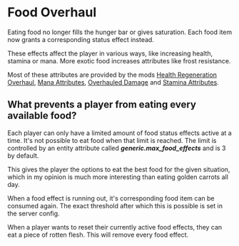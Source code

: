# Food Overhaul

Eating food no longer fills the hunger bar or gives saturation. Each food item now grants a corresponding status effect instead. 

These effects affect the player in various ways, like increasing health, stamina or mana.
More exotic food increases attributes like frost resistance.

Most of these attributes are provided by the mods [Health Regeneration Overhaul](https://modrinth.com/mod/health-regeneration-overhaul), [Mana Attributes](https://modrinth.com/mod/mana-attributes), [Overhauled Damage](https://modrinth.com/mod/overhauled-damage) and [Stamina Attributes](https://modrinth.com/mod/stamina-attributes).

## What prevents a player from eating every available food?

Each player can only have a limited amount of food status effects active at a time. It's not possible to eat food when that limit is reached.
The limit is controlled by an entity attribute called **_generic.max_food_effects_** and is 3 by default.

This gives the player the options to eat the best food for the given situation, which in my opinion is much more interesting than eating golden carrots all day.

When a food effect is running out, it's corresponding food item can be consumed again. The exact threshold after which this is possible is set in the server config.

When a player wants to reset their currently active food effects, they can eat a piece of rotten flesh. This will remove every food effect. 